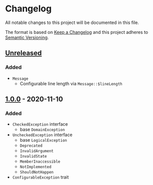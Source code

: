 # Changelog

All notable changes to this project will be documented in this file.

The format is based on [Keep a Changelog](http://keepachangelog.com/en/1.0.0/)
and this project adheres to [Semantic Versioning](http://semver.org/spec/v2.0.0.html).

## [Unreleased](https://github.com/orisai/exceptions/compare/1.0.0...HEAD)

### Added

- `Message`
	- Configurable line length via `Message::$lineLength`

## [1.0.0](https://github.com/orisai/exceptions/releases/tag/1.0.0) - 2020-11-10

### Added

- `CheckedException` interface
  - base `DomainException`
- `UncheckedException` interface
  - base `LogicalException`
  - `Deprecated`
  - `InvalidArgument`
  - `InvalidState`
  - `MemberInaccessible`
  - `NotImplemented`
  - `ShouldNotHappen`
- `ConfigurableException` trait
